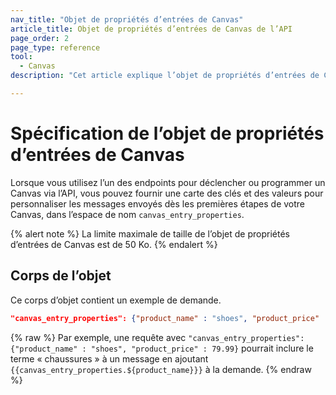 ```yaml
---
nav_title: "Objet de propriétés d’entrées de Canvas"
article_title: Objet de propriétés d’entrées de Canvas de l’API
page_order: 2
page_type: reference
tool:
  - Canvas
description: "Cet article explique l’objet de propriétés d’entrées de Canvas de Braze."

---
```


# Spécification de l’objet de propriétés d’entrées de Canvas

Lorsque vous utilisez l’un des endpoints pour déclencher ou programmer un Canvas via l’API, vous pouvez fournir une carte des clés et des valeurs pour personnaliser les messages envoyés dès les premières étapes de votre Canvas, dans l’espace de nom `canvas_entry_properties`.

{% alert note %}
La limite maximale de taille de l’objet de propriétés d’entrées de Canvas est de 50 Ko. 
{% endalert %}

## Corps de l’objet

Ce corps d’objet contient un exemple de demande.

```json
"canvas_entry_properties": {"product_name" : "shoes", "product_price" : 79.99}
```
{% raw %}
Par exemple, une requête avec `"canvas_entry_properties": {"product_name" : "shoes", "product_price" : 79.99}` pourrait inclure le terme « chaussures » à un message en ajoutant ```{{canvas_entry_properties.${product_name}}}``` à la demande.
{% endraw %}
